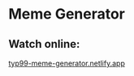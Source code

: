 # **Meme Generator**

## Watch online:

[typ99-meme-generator.netlify.app](https://typ99-meme-generator.netlify.app/)